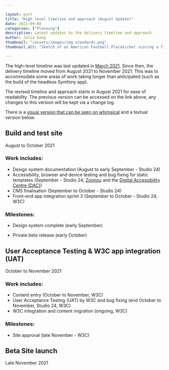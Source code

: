 ```yaml
---

layout: post
title: "High level timeline and approach (August Update)"
date: 2021-09-08
categories: ["Planning"]
description: Latest updates to the delivery timeline and approach
author: Julia Sang
thumbnail: "/assets/images/img-standards.png"
thumbnail_alt: "Sketch of an American Football Placekicker scoring a field goal. The football shows the W3C logo. 'Standards' is written in the end zone."

---
```




The high-level timeline was last updated in [March 2021](/updates/March-timeline-update/). Since then, the delivery timeline moved from August 2021 to November 2021. This was to accommodate some areas of work taking longer than anticipated (such as the build of the headless Symfony app). 

The revised timeline and approach starts in August 2021 for ease of readability. The previous version can be accessed on the link above, any changes to this version will be kept via a change log.

There is a [visual version that can be seen on whimsical](https://whimsical.com/project-approach-v1-6-8kd9jVtEaso6e3Cy8Q8Ju5) and a textual version below.

## Build and test site

August to October 2021

### Work includes:

* Design system documentation (August to early September - Studio 24)
* Accessibility, browser and device testing and bug fixing  for static templates (September - Studio 24, [Zoonou](https://zoonou.com/) and the [Digital Accessibility Centre (DAC)](https://digitalaccessibilitycentre.org/))
* CMS finalisation (September to October - Studio 24)
* Front-end app integration sprint 3 (September to October - Studio 24, W3C)

### Milestones:

* Design system complete (early September)

* Private beta release (early October)

  

## User Acceptance Testing & W3C app integration (UAT)

October to November 2021

### Work includes:

* Content entry (October to November, W3C)
* User Acceptance Testing (UAT) by W3C and bug fixing (end October to November, Studio 24, W3C)
* W3C integration and content migration (ongoing, W3C)

### Milestones:

* Site approval (late November - W3C)

## Beta Site launch

Late November 2021
